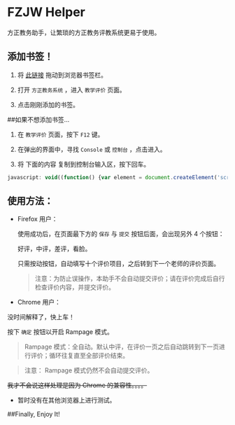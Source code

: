 # FZJW Helper
方正教务助手，让繁琐的方正教务评教系统更易于使用。

## 添加书签！

1. 将 [此链接][link] 拖动到浏览器书签栏。

2. 打开 `方正教务系统` ，进入 `教学评价` 页面。

3. 点击刚刚添加的书签。

##如果不想添加书签...

1. 在 `教学评价` 页面，按下 `F12` 键。

2. 在弹出的界面中，寻找 `Console` 或 `控制台` ，点击进入。

3. 将 下面的内容 复制到控制台输入区，按下回车。

```JavaScript
javascript: void((function() {var element = document.createElement('script');element.setAttribute('type', 'text/javascript');element.setAttribute('src', 'https://raw.githubusercontent.com/Rocket1184/fzjwHelper/master/kcpj.js');document.body.appendChild(element);})());
```

## 使用方法：

- Firefox 用户：

	使用成功后，在页面最下方的 `保存` 与 `提交` 按钮后面，会出现另外 4 个按钮：
	
	好评，中评，差评，看脸。
	
	只需按动按钮，自动填写十个评价项目，之后转到下一个老师的评价页面。
	
	>注意：为防止误操作，本助手不会自动提交评价；请在评价完成后自行检查评价内容，并提交评价。

- Chrome 用户：

 没时间解释了，快上车！
 
 按下 `确定` 按钮以开启 Rampage 模式。
 
 >Rampage 模式：全自动。默认中评，在评价一页之后自动跳转到下一页进行评价；循环往复直至全部评价结束。
 
 >注意： Rampage 模式仍然不会自动提交评价。
 
 ~~我才不会说这样处理是因为 Chrome 的兼容性。。。。~~
 
 
 - 暂时没有在其他浏览器上进行测试。

##Finally, Enjoy It!

[link]: javascript:void((function(){el=document.createElement('script');el.setAttribute('type','text/javascript');el.setAttribute('src','https://raw.githubusercontent.com/Rocket1184/fzjwHelper/master/kcpj.js');document.body.appendChild(el);})())